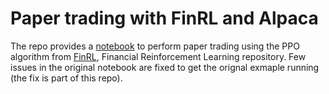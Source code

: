 # Paper trading with FinRL and Alpaca

The repo provides a [notebook](finrl_paper_trading.ipynb) to perform paper trading using the PPO algorithm from [FinRL](https://github.com/AI4Finance-Foundation/FinRL/tree/master), Financial Reinforcement Learning repository. Few issues in the original notebook are fixed to get the orignal exmaple running (the fix is part of this repo).   




